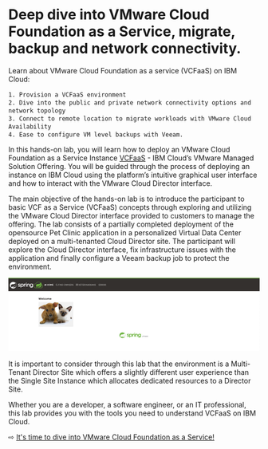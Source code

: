 # Deep dive into VMware Cloud Foundation as a Service, migrate, backup and network connectivity.

Learn about VMware Cloud Foundation as a service (VCFaaS) on IBM Cloud:

    1. Provision a VCFaaS environment
    2. Dive into the public and private network connectivity options and network topology
    3. Connect to remote location to migrate workloads with VMware Cloud Availability
    4. Ease to configure VM level backups with Veeam.


In this hands-on lab, you will learn how to deploy an VMware Cloud Foundation as a Service Instance  [VCFaaS](https://www.ibm.com/cloud/vmware) - IBM Cloud’s VMware Managed Solution Offering. You will be guided through the process of deploying an instance on IBM Cloud using the platform’s intuitive graphical user interface and how to interact with the VMware Cloud Director interface.

The main objective of the hands-on lab is to introduce the participant to basic VCF as a Service (VCFaaS) concepts through exploring and utilizing the VMware Cloud Director interface provided to customers to manage the offering. 
The lab consists of a partially completed deployment of the opensource Pet Clinic application in a personalized Virtual Data Center deployed on a multi-tenanted Cloud Director site. The participant will explore the Cloud Director interface, fix infrastructure issues with the application and finally configure a Veeam backup job to protect the environment. 

![](images/00-readme-pet-clinic.png ':size=200%')

It is important to consider through this lab that the environment is a Multi-Tenant Director Site which offers a slightly different user experience than the Single Site Instance which allocates dedicated resources to a Director Site. 

Whether you are a developer, a software engineer, or an IT professional, this lab provides you with the tools you need to understand VCFaaS on IBM Cloud.




⇨ [It's time to dive into VMware Cloud Foundation as a Service!](10-introduction.md)
